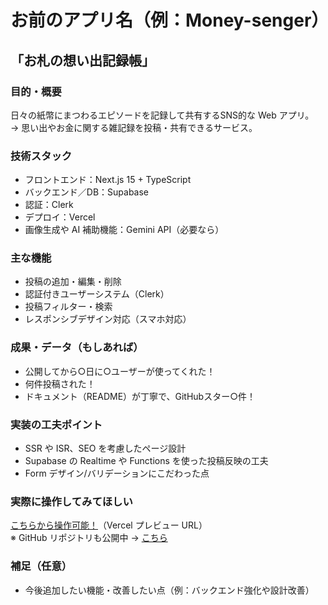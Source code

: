 # お前のアプリ名（例：Money-senger）
## 「お札の想い出記録帳」

###  目的・概要
日々の紙幣にまつわるエピソードを記録して共有するSNS的な Web アプリ。  
→ 思い出やお金に関する雑記録を投稿・共有できるサービス。

###  技術スタック
- フロントエンド：Next.js 15 + TypeScript  
- バックエンド／DB：Supabase  
- 認証：Clerk  
- デプロイ：Vercel  
- 画像生成や AI 補助機能：Gemini API（必要なら）

###  主な機能
- 投稿の追加・編集・削除  
- 認証付きユーザーシステム（Clerk）  
- 投稿フィルター・検索  
- レスポンシブデザイン対応（スマホ対応）

###  成果・データ（もしあれば）
- 公開してから○日に○ユーザーが使ってくれた！  
- 何件投稿された！  
- ドキュメント（README）が丁寧で、GitHubスター○件！

###  実装の工夫ポイント
- SSR や ISR、SEO を考慮したページ設計  
- Supabase の Realtime や Functions を使った投稿反映の工夫  
- Form デザイン/バリデーションにこだわった点

###  実際に操作してみてほしい
[こちらから操作可能！]()（Vercel プレビュー URL）  
※ GitHub リポジトリも公開中 → [こちら]()

###  補足（任意）
- 今後追加したい機能・改善したい点（例：バックエンド強化や設計改善）

